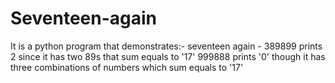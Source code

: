 # Seventeen-again
It is a python program that demonstrates:-
seventeen again - 389899 prints 2 since it has two 89s that sum equals to '17' 999888 prints '0' though it has three combinations of numbers which sum equals to '17'
